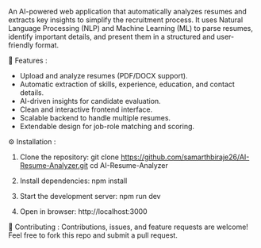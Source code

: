 An AI-powered web application that automatically analyzes resumes and extracts key insights to simplify the recruitment process. It uses Natural Language Processing (NLP) and Machine Learning (ML) to parse resumes, identify important details, and present them in a structured and user-friendly format.

🚀 Features :
- Upload and analyze resumes (PDF/DOCX support).
- Automatic extraction of skills, experience, education, and contact details.
- AI-driven insights for candidate evaluation.
- Clean and interactive frontend interface.
- Scalable backend to handle multiple resumes.
- Extendable design for job-role matching and scoring.

⚙️ Installation :
1. Clone the repository:
git clone https://github.com/samarthbiraje26/AI-Resume-Analyzer.git
cd AI-Resume-Analyzer

2. Install dependencies:
npm install

3. Start the development server:
npm run dev

4. Open in browser:
http://localhost:3000

🤝 Contributing :
Contributions, issues, and feature requests are welcome!
Feel free to fork this repo and submit a pull request.
